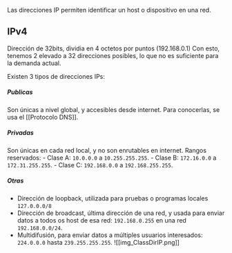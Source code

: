 Las direcciones IP permiten identificar un host o dispositivo en una red.

## IPv4
Dirección de 32bits, dividia en 4 octetos por puntos (192.168.0.1)
Con esto, tenemos 2 elevado a 32 direcciones posibles, lo que no es suficiente para la demanda actual.

Existen 3 tipos de direcciones IPs:
##### Publicas
Son únicas a nivel global, y accesibles desde internet.
Para conocerlas, se usa el [[Protocolo DNS]].
##### Privadas
Son únicas en cada red local, y no son enrutables en internet.
Rangos reservados:
	- Clase A: `10.0.0.0` a `10.255.255.255`.
	- Clase B: `172.16.0.0` a `172.31.255.255`.
	- Clase C: `192.168.0.0` a `192.168.255.255`.
##### Otras
- Dirección de loopback, utilizada para pruebas o programas locales `127.0.0.0/8`
- Dirección de broadcast, última dirección de una red, y usada para enviar datos a todos os host de esa red: `192.168.0.255`  en una red `192.168.0.0/24`.
- Multidifusión, para enviar datos a múltiples usuarios interesados: `224.0.0.0` hasta `239.255.255.255`.
![[img_ClassDirIP.png]]